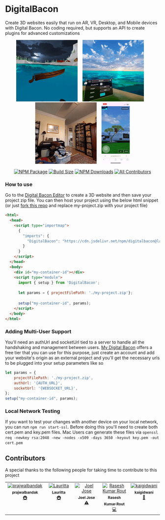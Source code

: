 # DigitalBacon

Create 3D websites easily that run on AR, VR, Desktop, and Mobile devices with Digital Bacon. No coding required, but supports an API to create plugins for advanced customizations

<p align="center"><img src="/resources/gifs/vr_asset_transform_demo.gif" title="vr asset transform demo" height="200"> &nbsp;&nbsp;&nbsp;<img src="/resources/gifs/water_color_demo.gif" title="vr water color demo" height="200"> &nbsp;&nbsp;&nbsp;<img src="/resources/gifs/ar_wall_occlusion_demo.gif" title="ar wall occlusion demo" height="200"> &nbsp;&nbsp;&nbsp;<img src="/resources/gifs/iphone_demo.gif" title="iphone demo" height="200"></p>

<div align="center">
  
  [![NPM Package](https://img.shields.io/npm/v/digitalbacon)](https://www.npmjs.com/package/digitalbacon) [![Build Size](https://badgen.net/bundlephobia/minzip/digitalbacon)](https://bundlephobia.com/result?p=digitalbacon) [![NPM Downloads](https://img.shields.io/npm/dw/digitalbacon)](https://www.npmtrends.com/digitalbacon) <!-- ALL-CONTRIBUTORS-BADGE:START - Do not remove or modify this section -->
[![All Contributors](https://img.shields.io/badge/all_contributors-5-orange.svg?style=flat-square)](#contributors-)
<!-- ALL-CONTRIBUTORS-BADGE:END -->
  
</div>

### How to use
Go to the [Digital Bacon Editor](https://digitalbacon.io/app) to create a 3D website and then save your project zip file. You can then host your project using the below html snippet (or just [fork this repo](https://github.com/kalegd/DigitalBaconSampleProject) and replace my-project.zip with your project file)
```html
<html>
  <head>
    <script type="importmap">
      {
        "imports": {
          "DigitalBacon": "https://cdn.jsdelivr.net/npm/digitalbacon@latest/build/DigitalBacon.min.js"
        }
      }
    </script>
  </head>
  <body>
    <div id="my-container-id"></div>
    <script type="module">
      import { setup } from 'DigitalBacon';

      let params = { projectFilePath: './my-project.zip'};

      setup("my-container-id", params);
    </script>
  </body>
</html>
```

### Adding Multi-User Support

You'll need an authUrl and socketUrl tied to a server to handle all the handshaking and management between users. [My Digital Bacon](https://mydigitalbacon.com) offers a free tier that you can use for this purpose, just create an account and add your website's origin as an external project and you'll get the necessary urls to be plugged into your setup parameters like so
```javascript
let params = {
    projectFilePath: './my-project.zip',
    authUrl: '{AUTH_URL}',
    socketUrl: '{WEBSOCKET_URL}',
};
setup("my-container-id", params);
```

### Local Network Testing

If you want to test your changes with another device on your local network, you can run `npm run start-ssl`. Before doing this you'll need to create both cert.pem and key.pem files. Mac Users can generate these files via `openssl req -newkey rsa:2048 -new -nodes -x509 -days 3650 -keyout key.pem -out cert.pem`

## Contributors

A special thanks to the following people for taking time to contribute to this project
<!-- ALL-CONTRIBUTORS-LIST:START - Do not remove or modify this section -->
<!-- prettier-ignore-start -->
<!-- markdownlint-disable -->
<table>
  <tbody>
    <tr>
      <td align="center" valign="top" width="14.28%"><a href="https://github.com/prajwalbandak"><img src="https://avatars.githubusercontent.com/u/62823252?v=4?s=100" width="100px;" alt="prajwalbandak"/><br /><sub><b>prajwalbandak</b></sub></a><br /><a href="#infra-prajwalbandak" title="Infrastructure (Hosting, Build-Tools, etc)">🚇</a></td>
      <td align="center" valign="top" width="14.28%"><a href="https://github.com/laurittab"><img src="https://avatars.githubusercontent.com/u/57863817?v=4?s=100" width="100px;" alt="Lauritta"/><br /><sub><b>Lauritta</b></sub></a><br /><a href="#infra-laurittab" title="Infrastructure (Hosting, Build-Tools, etc)">🚇</a></td>
      <td align="center" valign="top" width="14.28%"><a href="https://github.com/justjo3l"><img src="https://avatars.githubusercontent.com/u/63659576?v=4?s=100" width="100px;" alt="Joel Jose"/><br /><sub><b>Joel Jose</b></sub></a><br /><a href="https://github.com/kalegd/DigitalBacon/commits?author=justjo3l" title="Tests">⚠️</a></td>
      <td align="center" valign="top" width="14.28%"><a href="https://github.com/ShaunFrost"><img src="https://avatars.githubusercontent.com/u/7031459?v=4?s=100" width="100px;" alt="Rasesh Kumar Rout"/><br /><sub><b>Rasesh Kumar Rout</b></sub></a><br /><a href="https://github.com/kalegd/DigitalBacon/commits?author=ShaunFrost" title="Code">💻</a></td>
      <td align="center" valign="top" width="14.28%"><a href="https://github.com/kaigidwani"><img src="https://avatars.githubusercontent.com/u/112210757?v=4?s=100" width="100px;" alt="kaigidwani"/><br /><sub><b>kaigidwani</b></sub></a><br /><a href="https://github.com/kalegd/DigitalBacon/commits?author=kaigidwani" title="Documentation">📖</a></td>
    </tr>
  </tbody>
</table>

<!-- markdownlint-restore -->
<!-- prettier-ignore-end -->

<!-- ALL-CONTRIBUTORS-LIST:END -->

<!-- ALL-CONTRIBUTORS-LIST:START - Do not remove or modify this section -->
<!-- prettier-ignore-start -->
<!-- markdownlint-disable -->

<!-- markdownlint-restore -->
<!-- prettier-ignore-end -->

<!-- ALL-CONTRIBUTORS-LIST:END -->
